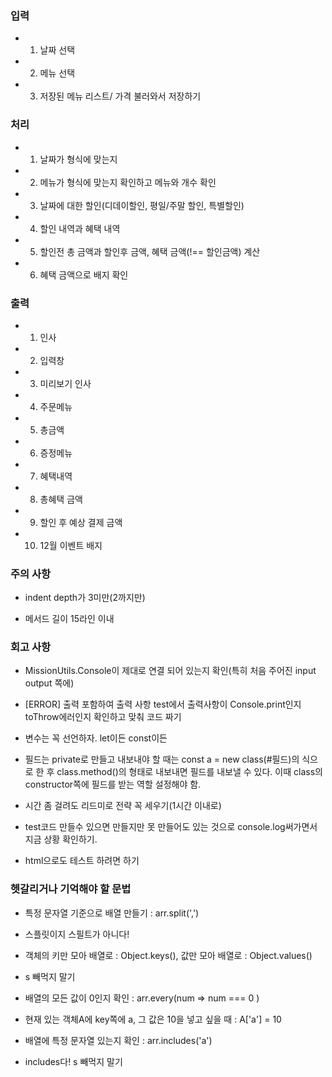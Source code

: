 ### 입력

- 1. 날짜 선택

- 2. 메뉴 선택

- 3. 저장된 메뉴 리스트/ 가격 불러와서 저장하기

### 처리
- 1. 날짜가 형식에 맞는지

- 2. 메뉴가 형식에 맞는지 확인하고 메뉴와 개수 확인

- 3. 날짜에 대한 할인(디데이할인, 평일/주말 할인, 특별할인)

- 4. 할인 내역과 혜택 내역

- 5. 할인전 총 금액과 할인후 금액, 혜택 금액(!== 할인금액) 계산

- 6. 혜택 금액으로 배지 확인

### 출력

- 1. 인사

- 2. 입력창

- 3. 미리보기 인사

- 4. 주문메뉴

- 5. 총금액

- 6. 증정메뉴

- 7. 혜택내역

- 8. 총혜택 금액

- 9. 할인 후 예상 결제 금액

- 10. 12월 이벤트 배지


### 주의 사항

- indent depth가 3미만(2까지만)

- 메서드 길이 15라인 이내


### 회고 사항

- MissionUtils.Console이 제대로 연결 되어 있는지 확인(특히 처음 주어진 input output 쪽에)

- [ERROR] 출력 포함하여 출력 사항 test에서 출력사항이 Console.print인지 toThrow에러인지 확인하고 맞춰 코드 짜기

- 변수는 꼭 선언하자. let이든 const이든

- 필드는 private로 만들고 내보내야 할 때는 const a = new class(#필드)의 식으로 한 후 class.method()의 형태로 내보내면 필드를 내보낼 수 있다. 이때 class의 constructor쪽에 필드를 받는 역할 설정해야 함.

- 시간 좀 걸려도 리드미로 전략 꼭 세우기(1시간 이내로)

- test코드 만들수 있으면 만들지만 못 만들어도 있는 것으로 console.log써가면서 지금 상황 확인하기.

- html으로도 테스트 하려면 하기

### 헷갈리거나 기억해야 할 문법

- 특정 문자열 기준으로 배열 만들기 : arr.split(',')

- 스플릿이지 스필트가 아니다!

- 객체의 키만 모아 배열로 : Object.keys(), 값만 모아 배열로 : Object.values()
- s 빼먹지 말기

- 배열의 모든 값이 0인지 확인 : arr.every(num => num === 0 )

- 현재 있는 객체A에 key쪽에 a, 그 값은 10을 넣고 싶을 때 : A['a'] = 10

- 배열에 특정 문자열 있는지 확인 : arr.includes('a')

- includes다! s 빼먹지 말기